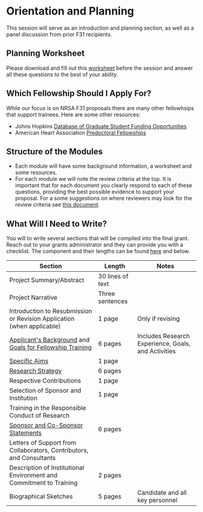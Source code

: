 # Orientation and Planning

This session will serve as an introduction and planning section, as well as a panel discussion from prior F31 recipients.

## Planning Worksheet

Please download and fill out this [worksheet](Documents/Planning_Worksheet.docx) before the session and answer all these questions to the best of your ability.

## Which Fellowship Should I Apply For?

While our focus is on NRSA F31 proposals there are many other fellowhsips that support trainees.  Here are some other resources:

* Johns Hopkins [Database of Graduate Student Funding Opportunities](https://research.jhu.edu/rdt/funding-opportunities/graduate/)
* American Heart Association [Predoctoral Fellowships](https://professional.heart.org/en/research-programs/aha-funding-opportunities/predoctoral-fellowship)

## Structure of the Modules

* Each module will have some background information, a worksheet and some resources.
* For each module we will note the review criteria at the top.  It is important that for each document you clearly respond to each of these questions, providing the best possible evidence to support your proposal.  For a some suggestions on where reviewers may look for the review criteria see [this document](Review_Criteria_NRSA.md).

## What Will I Need to Write?

You will to write several sections that will be compiled into the final grant.  Reach out to your grants administrator and they can provide you with a checklist.  The component and their lengths can be found [here](https://grants.nih.gov/grants/how-to-apply-application-guide/format-and-write/page-limits.htm#train) and below.


| Section | Length | Notes |
| ------------- | ------------- | ------|
| Project Summary/Abstract| 30 lines of text | |
| Project Narrative	| Three sentences | | 
| Introduction to Resubmission or Revision Application (when applicable) | 1 page | Only if revising | 
| [Applicant's Background](Candidate.md) and [Goals for Fellowship Training](Training_Plan.md) | 6 pages | Includes Research Experience, Goals, and Activities |
| [Specific Aims](Aims.md)	| 1 page | | 
| [Research Strategy](Research_Plan.md)	| 6 pages | | 
| Respective Contributions	| 1 page | | 
| Selection of Sponsor and Institution	| 1 page | | 
| Training in the Responsible Conduct of Research	| | 
| [Sponsor and Co-Sponsor Statements](Sponsor_Statement.md)	| 6 pages | | 
| Letters of Support from Collaborators, Contributors, and Consultants	 | | 
| Description of Institutional Environment and Commitment to Training | 2 pages | 
| Biographical Sketches | 5 pages | Candidate and all key personnel |  	


